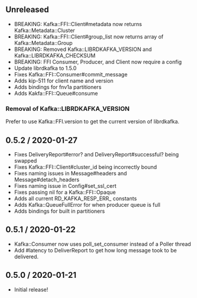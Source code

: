 ## Unreleased

* BREAKING: Kafka::FFI::Client#metadata now returns Kafka::Metadata::Cluster
* BREAKING: Kafka::FFI::Client#group_list now returns array of Kafka::Metadata::Group
* BREAKING: Removed Kafka::LIBRDKAFKA_VERSION and Kafka::LIBRDKAFKA_CHECKSUM
* BREAKING: FFI Consumer, Producer, and Client now require a config
* Update librdkafka to 1.5.0
* Fixes Kafka::FFI::Consumer#commit_message
* Adds kip-511 for client name and version
* Adds bindings for fnv1a partitioners
* Adds Kakfa::FFI::Queue#consume

### Removal of Kafka::LIBRDKAFKA_VERSION

Prefer to use Kafka::FFI.version to get the current version of librdkafka.

## 0.5.2 / 2020-01-27

* Fixes DeliveryReport#error? and DeliveryReport#successful? being swapped
* Fixes Kafka::FFI::Client#cluster_id being incorrectly bound
* Fixes naming issues in Message#headers and Message#detach_headers
* Fixes naming issue in Config#set_ssl_cert
* Fixes passing nil for a Kafka::FFI::Opaque
* Adds all current RD_KAFKA_RESP_ERR_ constants
* Adds Kafka::QueueFullError for when producer queue is full
* Adds bindings for built in partitioners

## 0.5.1 / 2020-01-22

* Kafka::Consumer now uses poll_set_consumer instead of a Poller thread
* Add #latency to DeliverReport to get how long message took to be delivered.

## 0.5.0 / 2020-01-21

* Initial release!
